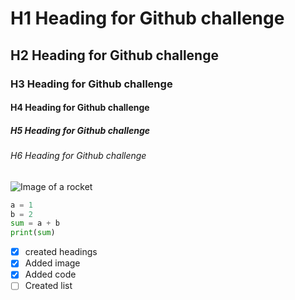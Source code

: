 # H1 Heading for Github challenge
## H2 Heading for Github challenge
### H3 Heading for Github challenge
#### H4 Heading for Github challenge
##### H5 Heading for Github challenge
###### H6 Heading for Github challenge

![Image of a rocket](https://octodex.github.com/images/yaktocat.png)

```Python
a = 1
b = 2
sum = a + b
print(sum)
```
- [x] created headings
- [x] Added image
- [x] Added code
- [ ] Created list
